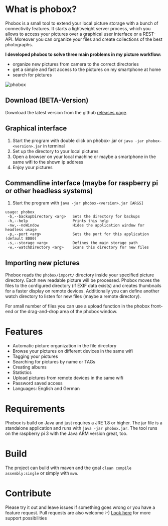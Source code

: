 # What is phobox?
Phobox is a small tool to extend your local picture storage with a bunch of connectivity features. 
It starts a lightweight server process, which you allows to access your pictures over a graphical user interface
or a REST-API. Moreover you can organize your files and create collections of the best photographs.

**I developed phobox to solve three main problems in my picture workflow:**
 - organize new pictures from camera to the correct directories
 - get a simple and fast access to the pictures on my smartphone at home
 - search for pictures

![phobox](https://github.com/Milchreis/phobox/raw/master/screenshots/phobox.gif)

## Download (BETA-Version)
Download the latest version from the github [releases page](https://github.com/phoboxhq/phobox/releases).

## Graphical interface 
1) Start the program with double click on phobox-<version>.jar or `java -jar phobox-<version>.jar` in terminal
2) Set up the directory to your local pictures
3) Open a browser on your local machine or maybe a smartphone in the same wifi to the shown ip address
4) Enjoy your pictures 

## Commandline interface (maybe for raspberry pi or other headless systems)
1) Start the program with `java -jar phobox-<version>.jar [ARGS]`
```
usage: phobox
 -b,--backupDirectory <arg>   Sets the directory for backups
 -h,--help                    Prints this help
 -nw,--noWindow               Hides the application window for headless usage
 -p,--port <arg>              Sets the port for this application (default 8080)
 -s,--storage <arg>           Defines the main storage path
 -w,--watchDirectory <arg>    Scans this directory for new files
```

## Importing new pictures
Phobox reads the `phobox/import/` directory inside your specified picture directory. Each new readable picture will
be processed. Phobox moves the files to the configured directory (if EXIF data exists) and creates thumbnails for
a faster display on remote devices. Additionally you can define another watch directory to listen for new files (maybe a remote directory).  

For small number of files you can use a upload function in the phobox front-end or the drag-and-drop area of the phobox window.

# Features
 - Automatic picture organization in the file directory
 - Browse your pictures on different devices in the same wifi
 - Tagging your pictures
 - Searching for pictures by name or TAGs
 - Creating albums
 - Statistics
 - Upload pictures from remote devices in the same wifi
 - Password saved access
 - Languages: English and German

# Requirements
Phobox is build on Java and just requires a JRE 1.8 or higher. The jar file is a standalone application and runs with `java -jar phobox.jar`. 
The tool runs on the raspberry pi 3 with the Java ARM version great, too.

# Build
The project can build with maven and the goal `clean compile assembly:single` or simply with `mvn`.

# Contribute
Please try it out and leave issues if something goes wrong or you have a feature request. Pull requests are also welcome :-)
[Look here](https://phoboxhq.github.io/support/) for more support possibilities
